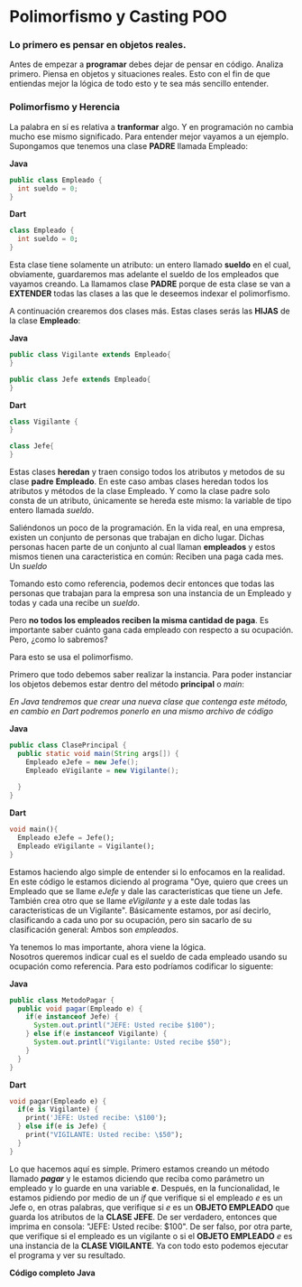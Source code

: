 # Polimorfismo y Casting POO

### Lo primero es pensar en objetos reales.
Antes de empezar a **programar** debes dejar de pensar en código. Analiza primero. Piensa en objetos y situaciones reales. Esto con el fin de que entiendas mejor la lógica de todo esto y te sea más sencillo entender.  
  
### Polimorfismo y Herencia
La palabra en sí es relativa a **tranformar** algo. Y en programación no cambia mucho ese mismo significado. Para entender mejor vayamos a un ejemplo.  
Supongamos que tenemos una clase **PADRE** llamada Empleado:  

**Java**

```java
public class Empleado {
  int sueldo = 0;  
}
```
**Dart**
```dart
class Empleado {
  int sueldo = 0;
}
```
Esta clase tiene solamente un atributo: un entero llamado **sueldo** en el cual, obviamente, guardaremos mas adelante el sueldo de los empleados que vayamos creando. La llamamos clase **PADRE** porque de esta clase se van a **EXTENDER** todas las clases a las que le deseemos indexar el polimorfismo.  
  
A continuación crearemos dos clases más. Estas clases serás las **HIJAS** de la clase **Empleado**:  
  
**Java**
```java
public class Vigilante extends Empleado{
}
```
```java
public class Jefe extends Empleado{
}
```
**Dart**
```dart
class Vigilante {
}
```
```dart 
class Jefe{
}
```
Estas clases **heredan** y traen consigo todos los atributos y metodos de su clase **padre** **Empleado**. En este caso ambas clases heredan todos los atributos y métodos de la clase Empleado. Y como la clase padre solo consta de un atributo, únicamente se hereda este mismo: la variable de tipo entero llamada *sueldo*.  
  
Saliéndonos un poco de la programación. En la vida real, en una empresa, existen un conjunto de personas que trabajan en dicho lugar. Dichas personas hacen parte de un conjunto al cual llaman **empleados** y estos mismos tienen una caracteristica en común: Reciben una paga cada mes. Un *sueldo*  
  
Tomando esto como referencia, podemos decir entonces que todas las personas que trabajan para la empresa son una instancia de un Empleado y todas y cada una recibe un *sueldo*.  

Pero **no todos los empleados reciben la misma cantidad de paga**. Es importante saber cuánto gana cada empleado con respecto a su ocupación. Pero, ¿como lo sabremos?   

Para esto se usa el polimorfismo.  

Primero que todo debemos saber realizar la instancia. Para poder instanciar los objetos debemos estar dentro del método **principal** o *main*:  

*En Java tendremos que crear una nueva clase que contenga este método, en cambio en Dart podremos ponerlo en una mismo archivo de código*
  
**Java**
```java
public class ClasePrincipal {
  public static void main(String args[]) {
    Empleado eJefe = new Jefe();
    Empleado eVigilante = new Vigilante();
    
  }
}
```
**Dart**
```dart
void main(){
  Empleado eJefe = Jefe();
  Empleado eVigilante = Vigilante();
}
```
Estamos haciendo algo simple de entender si lo enfocamos en la realidad. En este código le estamos diciendo al programa "Oye, quiero que crees un Empleado que se llame *eJefe* y dale las caracteristicas que tiene un Jefe. También crea otro que se llame *eVigilante* y a este dale todas las caracteristicas de un Vigilante". Básicamente estamos, por así decirlo, clasificando a cada uno por su ocupación, pero sin sacarlo de su clasificación general: Ambos son *empleados*.  
  
Ya tenemos lo mas importante, ahora viene la lógica.  
Nosotros queremos indicar cual es el sueldo de cada empleado usando su ocupación como referencia. Para esto podríamos codificar lo siguente:
  
**Java**
```java
public class MetodoPagar {
  public void pagar(Empleado e) {
    if(e instanceof Jefe) {
      System.out.printl("JEFE: Usted recibe $100");
    } else if(e instanceof Vigilante) {
      System.out.printl("Vigilante: Usted recibe $50");
    }
  }
} 
```
**Dart**
```dart
void pagar(Empleado e) {
  if(e is Vigilante) {
    print('JEFE: Usted recibe: \$100');
  } else if(e is Jefe) {
    print("VIGILANTE: Usted recibe: \$50");
  }
}
```

Lo que hacemos aquí es simple. Primero estamos creando un método llamado ***pagar*** y le estamos diciendo que reciba como parámetro un empleado y lo guarde en una variable ***e***. Después, en la funcionalidad, le estamos pidiendo por medio de un *if* que verifique si el empleado *e* es un Jefe o, en otras palabras, que verifique si *e* es un **OBJETO EMPLEADO** que guarda los atributos de la **CLASE JEFE**. De ser verdadero, entonces que imprima en consola: "JEFE: Usted recibe: \$100". De ser falso, por otra parte, que verifique si el empleado es un vigilante o si el **OBJETO EMPLEADO** *e* es una instancia de la **CLASE VIGILANTE**. Ya con todo esto podemos ejecutar el programa y ver su resultado.  

**Código completo Java**
